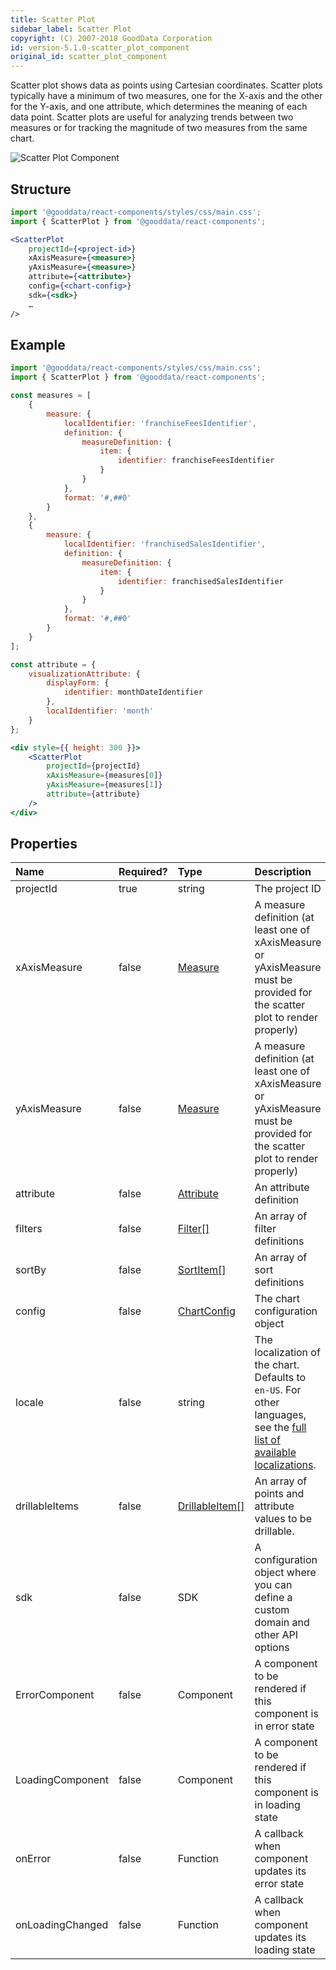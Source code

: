 ```yaml
---
title: Scatter Plot
sidebar_label: Scatter Plot
copyright: (C) 2007-2018 GoodData Corporation
id: version-5.1.0-scatter_plot_component
original_id: scatter_plot_component
---
```


Scatter plot shows data as points using Cartesian coordinates. Scatter plots typically have a minimum of two measures, one for the X-axis and the other for the Y-axis, and one attribute, which determines the meaning of each data point.
Scatter plots are useful for analyzing trends between two measures or for tracking the magnitude of two measures from the same chart.

![Scatter Plot Component](assets/scatter_plot.png "Scatter Plot Component")

## Structure

```jsx
import '@gooddata/react-components/styles/css/main.css';
import { ScatterPlot } from '@gooddata/react-components';

<ScatterPlot
    projectId={<project-id>}
    xAxisMeasure={<measure>}
    yAxisMeasure={<measure>}
    attribute={<attribute>}
    config={<chart-config>}
    sdk={<sdk>}
    …
/>
```

## Example

```jsx
import '@gooddata/react-components/styles/css/main.css';
import { ScatterPlot } from '@gooddata/react-components';

const measures = [
    {
        measure: {
            localIdentifier: 'franchiseFeesIdentifier',
            definition: {
                measureDefinition: {
                    item: {
                        identifier: franchiseFeesIdentifier
                    }
                }
            },
            format: '#,##0'
        }
    },
    {
        measure: {
            localIdentifier: 'franchisedSalesIdentifier',
            definition: {
                measureDefinition: {
                    item: {
                        identifier: franchisedSalesIdentifier
                    }
                }
            },
            format: '#,##0'
        }
    }
];

const attribute = {
    visualizationAttribute: {
        displayForm: {
            identifier: monthDateIdentifier
        },
        localIdentifier: 'month'
    }
};

<div style={{ height: 300 }}>
    <ScatterPlot
        projectId={projectId}
        xAxisMeasure={measures[0]}
        yAxisMeasure={measures[1]}
        attribute={attribute}
    />
</div>
```

## Properties

| Name | Required? | Type | Description |
| :--- | :--- | :--- | :--- |
| projectId | true | string | The project ID |
| xAxisMeasure | false | [Measure](afm.md#measure) | A measure definition (at least one of xAxisMeasure or yAxisMeasure must be provided for the scatter plot to render properly) |
| yAxisMeasure | false | [Measure](afm.md#measure) | A measure definition (at least one of xAxisMeasure or yAxisMeasure must be provided for the scatter plot to render properly) |
| attribute | false | [Attribute](afm.md#attribute) | An attribute definition |
| filters | false | [Filter[]](filter_visual_components.md) | An array of filter definitions |
| sortBy | false | [SortItem[]](result_specification.md#sorting) | An array of sort definitions |
| config | false | [ChartConfig](chart_config.md) | The chart configuration object |
| locale | false | string | The localization of the chart. Defaults to `en-US`. For other languages, see the [full list of available localizations](https://github.com/gooddata/gooddata-react-components/tree/master/src/translations). |
| drillableItems | false | [DrillableItem[]](15_props__drillable_item.md) | An array of points and attribute values to be drillable. |
| sdk | false | SDK | A configuration object where you can define a custom domain and other API options |
| ErrorComponent | false | Component | A component to be rendered if this component is in error state |
| LoadingComponent | false | Component | A component to be rendered if this component is in loading state |
| onError | false | Function | A callback when component updates its error state |
| onLoadingChanged | false | Function | A callback when component updates its loading state |

<!-- These internals are intentionally undocumented
| afterRender | false | Function | A callback after component is rendered |
| dataSource | false | DataSource class | A class that is used to resolve AFM |
| environment | false | string | An Internal property that changes behaviour in Analytical Designer and KPI Dashboards |
| height | false | number | Height of the component in pixels |
| onFiredDrillEvent | false | Function | A callback after drill event was emitted |
| onLoadingFinish | false | Function | A callback when component ends loading |
| pushData | false | Function | A callback after AFM is resolved |
| visualizationProperties | false | {} | The chart configuration object |
-->
